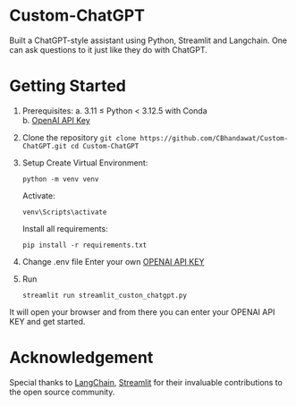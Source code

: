 # Custom-ChatGPT

Built a ChatGPT-style assistant using Python, Streamlit and Langchain. One can ask questions to it just like they do with ChatGPT.

# Getting Started
1. Prerequisites:
  a. 3.11 ≤ Python < 3.12.5 with Conda <br/>
  b. [OpenAI API Key](https://auth.openai.com/authorize?issuer=auth0.openai.com&client_id=DRivsnm2Mu42T3KOpqdtwB3NYviHYzwD&audience=https%3A%2F%2Fapi.openai.com%2Fv1&redirect_uri=https%3A%2F%2Fplatform.openai.com%2Fauth%2Fcallback&device_id=89fec6e2-ceef-4aa9-9a00-c861166971f4&screen_hint=signup&max_age=0&scope=openid+profile+email+offline_access&response_type=code&response_mode=query&state=Q18waFZoY2owbTJ0NUgybnE3MkdUM0NzQW8wTnkyQzYzOGpyYldDZFE3MQ%3D%3D&nonce=VG1sSUNaTU4ydVcxd0c2Vm52c084RmlSbjlVVVRmWEFYMlhFWmN2ajAxQg%3D%3D&code_challenge=7q-RHFsluPgm1sUtF7_sMyoItqfd__7wnDYs6d1n4gY&code_challenge_method=S256&auth0Client=eyJuYW1lIjoiYXV0aDAtc3BhLWpzIiwidmVyc2lvbiI6IjEuMjEuMCJ9&flow=control) <br/>

  2. Clone the repository
    ```
    git clone https://github.com/CBhandawat/Custom-ChatGPT.git
    cd Custom-ChatGPT
    ```

3. Setup
   Create Virtual Environment:
     ```
     python -m venv venv
     ```

   Activate:
     ```
     venv\Scripts\activate
     ```

   Install all requirements:
     ```
     pip install -r requirements.txt
     ```
4. Change .env file
    Enter your own [OPENAI API KEY](https://auth.openai.com/authorize?issuer=auth0.openai.com&client_id=DRivsnm2Mu42T3KOpqdtwB3NYviHYzwD&audience=https%3A%2F%2Fapi.openai.com%2Fv1&redirect_uri=https%3A%2F%2Fplatform.openai.com%2Fauth%2Fcallback&device_id=89fec6e2-ceef-4aa9-9a00-c861166971f4&screen_hint=signup&max_age=0&scope=openid+profile+email+offline_access&response_type=code&response_mode=query&state=Q18waFZoY2owbTJ0NUgybnE3MkdUM0NzQW8wTnkyQzYzOGpyYldDZFE3MQ%3D%3D&nonce=VG1sSUNaTU4ydVcxd0c2Vm52c084RmlSbjlVVVRmWEFYMlhFWmN2ajAxQg%3D%3D&code_challenge=7q-RHFsluPgm1sUtF7_sMyoItqfd__7wnDYs6d1n4gY&code_challenge_method=S256&auth0Client=eyJuYW1lIjoiYXV0aDAtc3BhLWpzIiwidmVyc2lvbiI6IjEuMjEuMCJ9&flow=control)

5. Run
   ```
   streamlit run streamlit_custon_chatgpt.py
   ```
It will open your browser and from there you can enter your OPENAI API KEY and get started.

# Acknowledgement
Special thanks to [LangChain](https://github.com/langchain-ai/langchain), [Streamlit](https://github.com/streamlit/streamlit) for their invaluable contributions to the open source community. 
